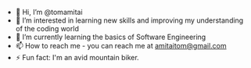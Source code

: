- 👋 Hi, I’m @tomamitai
- 👀 I’m interested in learning new skills and improving my understanding of the coding world
- 🌱 I’m currently learning the basics of Software Engineering
- 📫 How to reach me - you can reach me at amitaitom@gmail.com
- ⚡ Fun fact: I'm an avid mountain biker.

<!---
tomamitai/tomamitai is a ✨ special ✨ repository because its `README.md` (this file) appears on your GitHub profile.
You can click the Preview link to take a look at your changes.
--->
